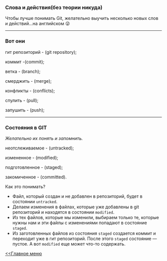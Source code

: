 ### Слова и действия(без теории никуда)

Чтобы лучше понимать Git, желательно выучить несколько новых слов и действий…на английском :stuck_out_tongue_winking_eye: 

___

### Вот они

гит репозиторий  - (git repository);

коммит -(commit);

ветка - (branch);

смерджить - (merge);

конфликты - (conflicts);

спулить - (pull);

запушить - (push);

___

### Состояния в GIT

*Желательно их понять и запомнить.*

неотслеживаемое - (untracked);

измененное - (modified);

подготовленное - (staged);

закомиченное - (committed).

Как это понимать?

+ Файл, который создан и не добавлен в репозиторий, будет в состоянии `untracked`.
+ Делаем изменения в файлах, которые уже добавлены в git репозиторий и находятся в состоянии `modified`.
+ Из тех файлов, которые мы изменили, выбираем только те, которые нужны нам  и эти файлы с изменениями попадают в состояние `staged`.
+ Из заготовленных файлов из состояния ``staged`` создается коммит и переходит уже в гит репозиторий. После этого ``staged`` состояние — пустое. А вот ``modified`` еще может что-то содержать.

[<<Главное меню](./readme.md)